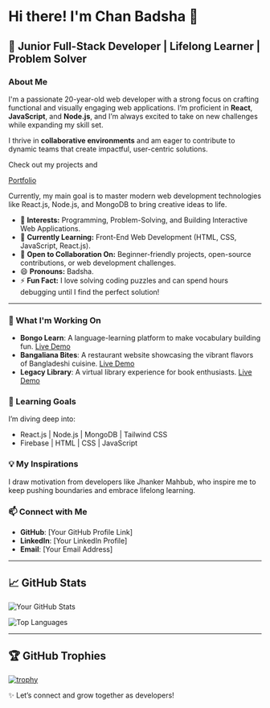 
# Hi there! I'm Chan Badsha 👋

## 🚀 Junior Full-Stack Developer | Lifelong Learner | Problem Solver

### About Me
 I'm a passionate 20-year-old web developer with a strong focus on crafting functional and visually engaging web applications. I’m proficient in **React**, **JavaScript**, and **Node.js**, and I’m always excited to take on new challenges while expanding my skill set.

I thrive in **collaborative environments** and am eager to contribute to dynamic teams that create impactful, user-centric solutions.

Check out my projects and 

[Portfolio](https://chanbadshabhuiyan.netlify.app)


Currently, my main goal is to master modern web development technologies like React.js, Node.js, and MongoDB to bring creative ideas to life.


- 👀 **Interests:** Programming, Problem-Solving, and Building Interactive Web Applications.  
- 🌱 **Currently Learning:** Front-End Web Development (HTML, CSS, JavaScript, React.js).  
- 💬 **Open to Collaboration On:** Beginner-friendly projects, open-source contributions, or web development challenges.   
- 😄 **Pronouns:** Badsha.  
- ⚡ **Fun Fact:** I love solving coding puzzles and can spend hours debugging until I find the perfect solution!  

---

### 🔭 What I'm Working On

- **Bongo Learn**: A language-learning platform to make vocabulary building fun. [Live Demo](https://bongo-learn-63c73.web.app)
- **Bangaliana Bites**: A restaurant website showcasing the vibrant flavors of Bangladeshi cuisine. [Live Demo](https://bangaliana-bites.netlify.app)
- **Legacy Library**: A virtual library experience for book enthusiasts. [Live Demo](https://legacylibrary-906c1.web.app)


### 🌱 Learning Goals
I’m diving deep into:
- React.js | Node.js | MongoDB | Tailwind CSS  
- Firebase | HTML | CSS | JavaScript

### 💡 My Inspirations
I draw motivation from developers like Jhanker Mahbub, who inspire me to keep pushing boundaries and embrace lifelong learning.

### 📫 Connect with Me
- **GitHub**: [Your GitHub Profile Link]  
- **LinkedIn**: [Your LinkedIn Profile]  
- **Email**: [Your Email Address]

---

## 📈 GitHub Stats
![Your GitHub Stats](https://github-readme-stats.vercel.app/api?username=Chanbadsha&show_icons=true&theme=radical)

![Top Languages](https://github-readme-stats.vercel.app/api/top-langs/?username=Chanbadsha&layout=compact&theme=radical)

---
## 🏆 GitHub Trophies
[![trophy](https://github-profile-trophy.vercel.app/?username=Chanbadsha&theme=radical&margin-w=15)](https://github.com/ryo-ma/github-profile-trophy)


✨ Let’s connect and grow together as developers!



